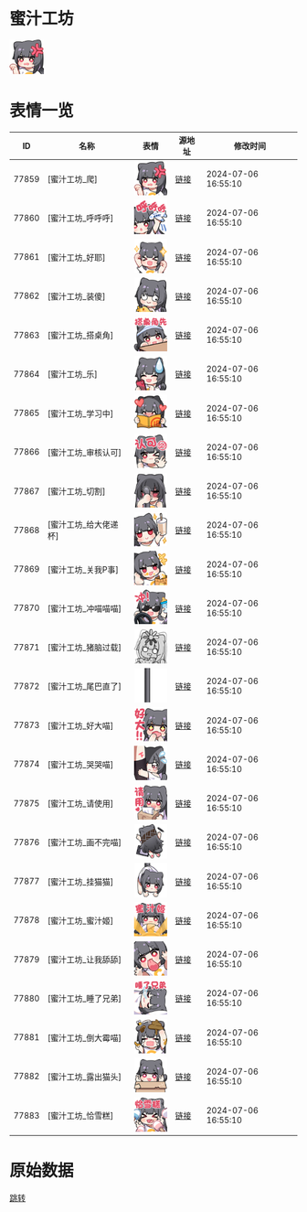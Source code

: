 # 蜜汁工坊

<img src="./cover.png" height="60" alt="cover" />

# 表情一览

|ID|名称|表情|源地址|修改时间|
|----|----|----|----|----|
|77859|[蜜汁工坊_爬]|<img src="./pic/077859_%5B蜜汁工坊_爬%5D.png" height="60" alt="爬"/>|[链接](https://i0.hdslb.com/bfs/garb/8c27180b33b04d5f93b4a6b57a12dee2d1540e55.png)|2024-07-06 16:55:10|
|77860|[蜜汁工坊_呼呼呼]|<img src="./pic/077860_%5B蜜汁工坊_呼呼呼%5D.png" height="60" alt="呼呼呼"/>|[链接](https://i0.hdslb.com/bfs/garb/427a2bc5bb8401184c32eb5e27445aeedc947b50.png)|2024-07-06 16:55:10|
|77861|[蜜汁工坊_好耶]|<img src="./pic/077861_%5B蜜汁工坊_好耶%5D.png" height="60" alt="好耶"/>|[链接](https://i0.hdslb.com/bfs/garb/ade5cf43f6e99d68ddc272e0fd5700597c48a4bb.png)|2024-07-06 16:55:10|
|77862|[蜜汁工坊_装傻]|<img src="./pic/077862_%5B蜜汁工坊_装傻%5D.png" height="60" alt="装傻"/>|[链接](https://i0.hdslb.com/bfs/garb/9739c70c1c8faffc5dce99df8714478bb35171cb.png)|2024-07-06 16:55:10|
|77863|[蜜汁工坊_搭桌角]|<img src="./pic/077863_%5B蜜汁工坊_搭桌角%5D.png" height="60" alt="搭桌角"/>|[链接](https://i0.hdslb.com/bfs/garb/9361496f8fbe4dbb9930a9896672b4e73dc44915.png)|2024-07-06 16:55:10|
|77864|[蜜汁工坊_乐]|<img src="./pic/077864_%5B蜜汁工坊_乐%5D.png" height="60" alt="乐"/>|[链接](https://i0.hdslb.com/bfs/garb/6f57a2e1d8cedd68f5b837a7118bba37275ba5c4.png)|2024-07-06 16:55:10|
|77865|[蜜汁工坊_学习中]|<img src="./pic/077865_%5B蜜汁工坊_学习中%5D.png" height="60" alt="学习中"/>|[链接](https://i0.hdslb.com/bfs/garb/dd0e79edda13c9d1c21db5a7b8297bc990a8726a.png)|2024-07-06 16:55:10|
|77866|[蜜汁工坊_审核认可]|<img src="./pic/077866_%5B蜜汁工坊_审核认可%5D.png" height="60" alt="审核认可"/>|[链接](https://i0.hdslb.com/bfs/garb/8b6d3154bd4eb96df7603163cffc1db407d92bf2.png)|2024-07-06 16:55:10|
|77867|[蜜汁工坊_切割]|<img src="./pic/077867_%5B蜜汁工坊_切割%5D.png" height="60" alt="切割"/>|[链接](https://i0.hdslb.com/bfs/garb/f3296b76d4cf503cd7df27be2ccd6dcd94c8bcf9.png)|2024-07-06 16:55:10|
|77868|[蜜汁工坊_给大佬递杯]|<img src="./pic/077868_%5B蜜汁工坊_给大佬递杯%5D.png" height="60" alt="给大佬递杯"/>|[链接](https://i0.hdslb.com/bfs/garb/4c173456303e12294861348ca82be1ff5141f941.png)|2024-07-06 16:55:10|
|77869|[蜜汁工坊_关我P事]|<img src="./pic/077869_%5B蜜汁工坊_关我P事%5D.png" height="60" alt="关我P事"/>|[链接](https://i0.hdslb.com/bfs/garb/73903c821b2463632920b36e48e17978abb799f9.png)|2024-07-06 16:55:10|
|77870|[蜜汁工坊_冲喵喵喵]|<img src="./pic/077870_%5B蜜汁工坊_冲喵喵喵%5D.png" height="60" alt="冲喵喵喵"/>|[链接](https://i0.hdslb.com/bfs/garb/66a0850681611ac4dede74823a34e197913fb97f.png)|2024-07-06 16:55:10|
|77871|[蜜汁工坊_猪脑过载]|<img src="./pic/077871_%5B蜜汁工坊_猪脑过载%5D.png" height="60" alt="猪脑过载"/>|[链接](https://i0.hdslb.com/bfs/garb/fe6e6015d6abc03c83385bb7d2d55bec2c40c3d3.png)|2024-07-06 16:55:10|
|77872|[蜜汁工坊_尾巴直了]|<img src="./pic/077872_%5B蜜汁工坊_尾巴直了%5D.png" height="60" alt="尾巴直了"/>|[链接](https://i0.hdslb.com/bfs/garb/b7ed51e56a549ce429c9b3572b7d9b9080f0c1ec.png)|2024-07-06 16:55:10|
|77873|[蜜汁工坊_好大喵]|<img src="./pic/077873_%5B蜜汁工坊_好大喵%5D.png" height="60" alt="好大喵"/>|[链接](https://i0.hdslb.com/bfs/garb/ac9c50a5751f9b02af366c9096b703a8889d7ea4.png)|2024-07-06 16:55:10|
|77874|[蜜汁工坊_哭哭喵]|<img src="./pic/077874_%5B蜜汁工坊_哭哭喵%5D.png" height="60" alt="哭哭喵"/>|[链接](https://i0.hdslb.com/bfs/garb/4c5d4349d54ad4ed68958ccb603ea3ef50cdc677.png)|2024-07-06 16:55:10|
|77875|[蜜汁工坊_请使用]|<img src="./pic/077875_%5B蜜汁工坊_请使用%5D.png" height="60" alt="请使用"/>|[链接](https://i0.hdslb.com/bfs/garb/20e2b689aebcd2fa8bbe1ffa440827c3062cc420.png)|2024-07-06 16:55:10|
|77876|[蜜汁工坊_画不完喵]|<img src="./pic/077876_%5B蜜汁工坊_画不完喵%5D.png" height="60" alt="画不完喵"/>|[链接](https://i0.hdslb.com/bfs/garb/3fd9c18bcbab32f2363ed425402c975a78ca9e3c.png)|2024-07-06 16:55:10|
|77877|[蜜汁工坊_挂猫猫]|<img src="./pic/077877_%5B蜜汁工坊_挂猫猫%5D.png" height="60" alt="挂猫猫"/>|[链接](https://i0.hdslb.com/bfs/garb/8765d726de2c5f699aafd7401c1098c209fe7a13.png)|2024-07-06 16:55:10|
|77878|[蜜汁工坊_蜜汁姬]|<img src="./pic/077878_%5B蜜汁工坊_蜜汁姬%5D.png" height="60" alt="蜜汁姬"/>|[链接](https://i0.hdslb.com/bfs/garb/1b3cdc653a04884df931bbe8ce0f28524d83e3d5.png)|2024-07-06 16:55:10|
|77879|[蜜汁工坊_让我舔舔]|<img src="./pic/077879_%5B蜜汁工坊_让我舔舔%5D.png" height="60" alt="让我舔舔"/>|[链接](https://i0.hdslb.com/bfs/garb/177b264dcdc99a107481ae8e7ead45dc7448dbd7.png)|2024-07-06 16:55:10|
|77880|[蜜汁工坊_睡了兄弟]|<img src="./pic/077880_%5B蜜汁工坊_睡了兄弟%5D.png" height="60" alt="睡了兄弟"/>|[链接](https://i0.hdslb.com/bfs/garb/ba3f405c6f514476c71ff7f9898a96478786112a.png)|2024-07-06 16:55:10|
|77881|[蜜汁工坊_倒大霉喵]|<img src="./pic/077881_%5B蜜汁工坊_倒大霉喵%5D.png" height="60" alt="倒大霉喵"/>|[链接](https://i0.hdslb.com/bfs/garb/040623a1c8b8c8b036e0bffe749b1f280493f943.png)|2024-07-06 16:55:10|
|77882|[蜜汁工坊_露出猫头]|<img src="./pic/077882_%5B蜜汁工坊_露出猫头%5D.png" height="60" alt="露出猫头"/>|[链接](https://i0.hdslb.com/bfs/garb/211ad608eac20872af7f4392147c84c0ad297207.png)|2024-07-06 16:55:10|
|77883|[蜜汁工坊_恰雪糕]|<img src="./pic/077883_%5B蜜汁工坊_恰雪糕%5D.png" height="60" alt="恰雪糕"/>|[链接](https://i0.hdslb.com/bfs/garb/d859b87f6fb05f2c7c148559a7ed855972b92d66.png)|2024-07-06 16:55:10|

# 原始数据

[跳转](./raw.json)

